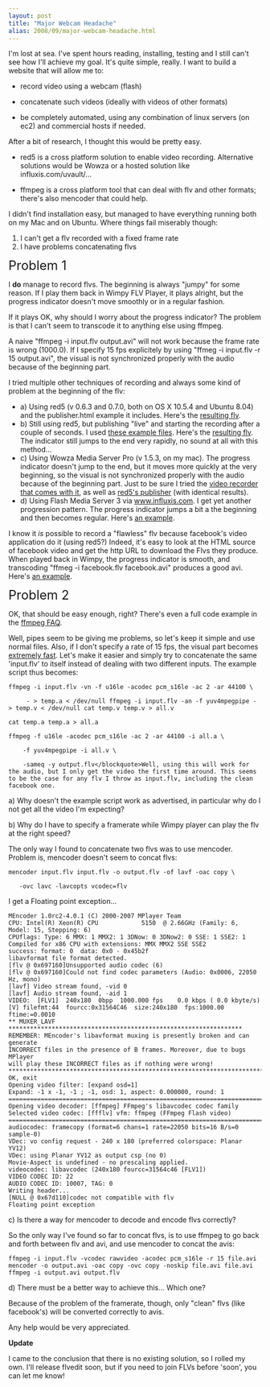 ```yaml
---
layout: post
title: "Major Webcam Headache"
alias: 2008/09/major-webcam-headache.html
---
```

I'm lost at sea. I've spent hours reading, installing, testing and I still can't see how I'll achieve my goal. It's quite simple, really. I want to build a website that will allow me to:

- record video using a webcam (flash)

- concatenate such videos (ideally with videos of other formats)

- be completely automated, using any combination of linux servers (on ec2) and commercial hosts if needed.

<!-- more -->

After a bit of research, I thought this would be pretty easy.

- red5 is a cross platform solution to enable video recording. Alternative solutions would be Wowza or a hosted solution like influxis.com/uvault/...

- ffmpeg is a cross platform tool that can deal with flv and other formats; there's also mencoder that could help.

I didn't find installation easy, but managed to have everything running both on my Mac and on Ubuntu. Where things fail miserably though:

<ol><li>I can't get a flv recorded with a fixed frame rate</li><li>I have problems concatenating flvs</li></ol>

<span style="font-size:180%;">Problem 1</span>

I <span style="font-weight: bold;">do</span> manage to record flvs. The beginning is always "jumpy" for some reason. If I play them back in Wimpy FLV Player, it plays alright, but the progress indicator doesn't move smoothly or in a regular fashion.

If it plays OK, why should I worry about the progress indicator? The problem is that I can't seem to transcode it to anything else using ffmpeg.

A naive "ffmpeg -i input.flv output.avi" will not work because the frame rate is wrong (1000.0). If I specify 15 fps explicitely by using "ffmeg -i input.flv -r 15 output.avi", the visual is not synchronized properly with the audio because of the beginning part.

I tried multiple other techniques of recording and always some kind of problem at the beginning of the flv:

<ul><li>a) Using red5 (v 0.6.3 and 0.7.0, both on OS X 10.5.4 and Ubuntu 8.04) and the publisher.html example it includes. Here's the <a href="http://www.marc-andre.ca/posts/blog/webcam/test-red5-publisher.flv">resulting flv</a>.</li><li>b) Still using red5, but publishing "live" and starting the recording after a couple of seconds. I used <a href="http://sziebert.net/posts/server-side-stream-recording-with-red5/">these example files</a>. Here's the <a href="http://www.marc-andre.ca/posts/blog/webcam/test-red5-live-sziebert.flv">resulting flv</a>. The indicator still jumps to the end very rapidly, no sound at all with this method...</li><li>c) Using Wowza Media Server Pro (v 1.5.3, on my mac). The progress indicator doesn't jump to the end, but it moves more quickly at the very beginning, so the visual is not synchronized properly with the audio because of the beginning part. Just to be sure I tried the <a href="http://www.marc-andre.ca/posts/blog/webcam/test-wowza.flv">video recorder that comes with it</a>, as well as <a href="http://www.marc-andre.ca/posts/blog/webcam/test-wowza-publisher.flv">red5's publisher</a> (with identical results).</li><li>d) Using Flash Media Server 3 via <a href="http://www.influxis.com/">www.influxis.com</a>. I get yet another progression pattern. The progress indicator jumps a bit a the beginning and then becomes regular. Here's <a href="http://www.marc-andre.ca/posts/blog/webcam/test-influxis.flv">an example</a>.</li></ul>I know it <span style="font-style: italic;">is</span> possible to record a "flawless" flv because facebook's video application do it (using red5?) Indeed, it's easy to look at the HTML source of facebook video and get the http URL to download the Flvs they produce. When played back in Wimpy, the progress indicator is smooth, and transcoding "ffmeg -i facebook.flv facebook.avi" produces a good avi. Here's <a href="http://www.marc-andre.ca/posts/blog/webcam/test-facebook.flv">an example</a>.

<span style="font-size:180%;">Problem 2</span>

OK, that should be easy enough, right? There's even a full code example in the <a href="http://ffmpeg.mplayerhq.hu/faq.html#SEC31">ffmpeg FAQ</a>.

Well, pipes seem to be giving me problems, so let's keep it simple and use normal files. Also, if I don't specify a rate of 15 fps, the visual part becomes <a href="http://www.marc-andre.ca/posts/blog/webcam/output-norate.flv">extremely fast</a>. Let's make it easier and simply try to concatenate the same 'input.flv' to itself instead of dealing with two different inputs. The example script thus becomes:

```
ffmpeg -i input.flv -vn -f u16le -acodec pcm_s16le -ac 2 -ar 44100 \

     - > temp.a < /dev/null ffmpeg -i input.flv -an -f yuv4mpegpipe - > temp.v < /dev/null cat temp.v temp.v > all.v

cat temp.a temp.a > all.a

ffmpeg -f u16le -acodec pcm_s16le -ac 2 -ar 44100 -i all.a \

    -f yuv4mpegpipe -i all.v \

    -sameq -y output.flv</blockquote>Well, using this will work for the audio, but I only get the video the first time around. This seems to be the case for any flv I throw as input.flv, including the clean facebook one.
```

a) Why doesn't the example script work as advertised, in particular why do I not get all the video I'm expecting?

b) Why do I have to specify a framerate while Wimpy player can play the flv at the right speed?

The only way I found to concatenate two flvs was to use mencoder. Problem is, mencoder doesn't seem to concat flvs:

```
mencoder input.flv input.flv -o output.flv -of lavf -oac copy \

   -ovc lavc -lavcopts vcodec=flv
```

I get a Floating point exception...

```
MEncoder 1.0rc2-4.0.1 (C) 2000-2007 MPlayer Team
CPU: Intel(R) Xeon(R) CPU            5150  @ 2.66GHz (Family: 6, Model: 15, Stepping: 6)
CPUflags: Type: 6 MMX: 1 MMX2: 1 3DNow: 0 3DNow2: 0 SSE: 1 SSE2: 1
Compiled for x86 CPU with extensions: MMX MMX2 SSE SSE2
success: format: 0  data: 0x0 - 0x45b2f
libavformat file format detected.
[flv @ 0x697160]Unsupported audio codec (6)
[flv @ 0x697160]Could not find codec parameters (Audio: 0x0006, 22050 Hz, mono)
[lavf] Video stream found, -vid 0
[lavf] Audio stream found, -aid 1
VIDEO:  [FLV1]  240x180  0bpp  1000.000 fps    0.0 kbps ( 0.0 kbyte/s)
[V] filefmt:44  fourcc:0x31564C46  size:240x180  fps:1000.00  ftime:=0.0010
** MUXER_LAVF *****************************************************************
REMEMBER: MEncoder's libavformat muxing is presently broken and can generate
INCORRECT files in the presence of B frames. Moreover, due to bugs MPlayer
will play these INCORRECT files as if nothing were wrong!
*******************************************************************************
OK, exit
Opening video filter: [expand osd=1]
Expand: -1 x -1, -1 ; -1, osd: 1, aspect: 0.000000, round: 1
==========================================================================
Opening video decoder: [ffmpeg] FFmpeg's libavcodec codec family
Selected video codec: [ffflv] vfm: ffmpeg (FFmpeg Flash video)
==========================================================================
audiocodec: framecopy (format=6 chans=1 rate=22050 bits=16 B/s=0 sample-0)
VDec: vo config request - 240 x 180 (preferred colorspace: Planar YV12)
VDec: using Planar YV12 as output csp (no 0)
Movie-Aspect is undefined - no prescaling applied.
videocodec: libavcodec (240x180 fourcc=31564c46 [FLV1])
VIDEO CODEC ID: 22
AUDIO CODEC ID: 10007, TAG: 0
Writing header...
[NULL @ 0x67d110]codec not compatible with flv
Floating point exception
```

c) Is there a way for mencoder to decode and encode flvs correctly?

So the only way I've found so far to concat flvs, is to use ffmpeg to go back and forth between flv and avi, and use mencoder to concat the avis:

```
ffmpeg -i input.flv -vcodec rawvideo -acodec pcm_s16le -r 15 file.avi
mencoder -o output.avi -oac copy -ovc copy -noskip file.avi file.avi
ffmpeg -i output.avi output.flv
```

d) There must be a better way to achieve this... Which one?

Because of the problem of the framerate, though, only "clean" flvs (like facebook's) will be converted correctly to avis.

Any help would be very appreciated.

<span style="font-weight:bold;">Update</span>

I came to the conclusion that there is no existing solution, so I rolled my own. I'll release flvedit soon, but if you need to join FLVs before 'soon', you can let me know!

